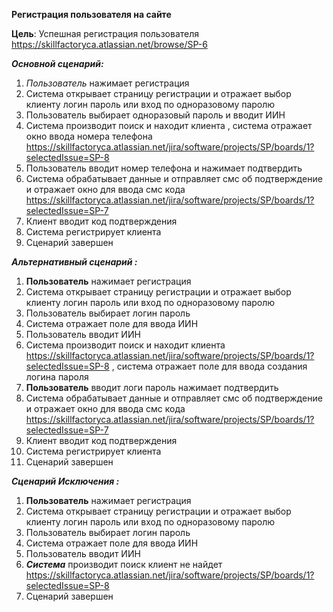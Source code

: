 ﻿**Регистрация  пользователя на сайте**

**Цель**: Успешная регистрация пользователя <https://skillfactoryca.atlassian.net/browse/SP-6> 

***Основной сценарий:***

1. *Пользователь* нажимает регистрация 
1. Система открывает страницу регистрации и отражает выбор клиенту логин пароль или вход по одноразовому паролю
1. Пользователь выбирает одноразовый пароль и вводит ИИН 
1. Система производит поиск и находит клиента , система отражает окно ввода номера телефона <https://skillfactoryca.atlassian.net/jira/software/projects/SP/boards/1?selectedIssue=SP-8> 
1. Пользователь вводит номер телефона и нажимает подтвердить 
1. Система обрабатывает данные и отправляет смс об подтверждение и отражает окно для ввода смс кода <https://skillfactoryca.atlassian.net/jira/software/projects/SP/boards/1?selectedIssue=SP-7> 
1. Клиент вводит код подтверждения 
1. Система регистрирует клиента 
1. Сценарий завершен 

***Альтернативный сценарий :***

1. **Пользователь** нажимает регистрация 
1. Система открывает страницу регистрации и отражает выбор клиенту логин пароль или вход по одноразовому паролю
1. Пользователь выбирает логин пароль
1. Система отражает поле для ввода ИИН 
1. Пользователь вводит ИИН 
1. Система производит поиск и находит клиента <https://skillfactoryca.atlassian.net/jira/software/projects/SP/boards/1?selectedIssue=SP-8> , система отражает поле для ввода создания логина пароля 
1. **Пользователь** вводит логи пароль нажимает подтвердить 
1. Система обрабатывает данные и отправляет смс об подтверждение и отражает окно для ввода смс кода <https://skillfactoryca.atlassian.net/jira/software/projects/SP/boards/1?selectedIssue=SP-7> 
1. Клиент вводит код подтверждения 
1. Система регистрирует клиента 
1. Сценарий завершен 

***Сценарий Исключения :***

1. **Пользователь** нажимает регистрация 
1. Система открывает страницу регистрации и отражает выбор клиенту логин пароль или вход по одноразовому паролю
1. Пользователь выбирает логин пароль
1. Система отражает поле для ввода ИИН 
1. Пользователь вводит ИИН 
1. ***Система*** производит поиск клиент не найдет <https://skillfactoryca.atlassian.net/jira/software/projects/SP/boards/1?selectedIssue=SP-8> 
1. Сценарий завершен 

